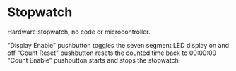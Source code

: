 # Stopwatch
Hardware stopwatch, no code or microcontroller. 

"Display Enable" pushbutton toggles the seven segment LED display on and off
"Count Reset" pushbutton resets the counted time back to 00:00:00
"Count Enable" pushbutton starts and stops the stopwatch